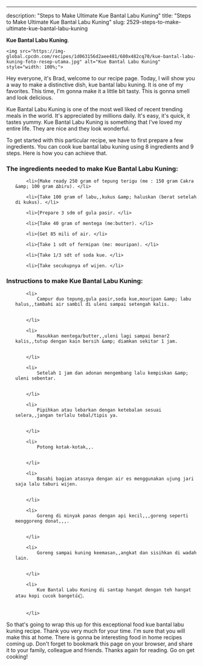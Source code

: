---
description: "Steps to Make Ultimate Kue Bantal Labu Kuning"
title: "Steps to Make Ultimate Kue Bantal Labu Kuning"
slug: 2529-steps-to-make-ultimate-kue-bantal-labu-kuning

<p>
	<strong>Kue Bantal Labu Kuning</strong>. 
	
</p>
<p>
	
	<img src="https://img-global.cpcdn.com/recipes/1d063156d2aee481/680x482cq70/kue-bantal-labu-kuning-foto-resep-utama.jpg" alt="Kue Bantal Labu Kuning" style="width: 100%;">
	
	
</p>
<p>
	Hey everyone, it's Brad, welcome to our recipe page. Today, I will show you a way to make a distinctive dish, kue bantal labu kuning. It is one of my favorites. This time, I'm gonna make it a little bit tasty. This is gonna smell and look delicious.
</p>
	
<p>
	Kue Bantal Labu Kuning is one of the most well liked of recent trending meals in the world. It's appreciated by millions daily. It's easy, it's quick, it tastes yummy. Kue Bantal Labu Kuning is something that I've loved my entire life. They are nice and they look wonderful.
</p>
<p>
	
</p>

<p>
To get started with this particular recipe, we have to first prepare a few ingredients. You can cook kue bantal labu kuning using 8 ingredients and 9 steps. Here is how you can achieve that.
</p>

<h3>The ingredients needed to make Kue Bantal Labu Kuning:</h3>

<ol>
	
		<li>{Make ready 250 gram of tepung terigu (me : 150 gram Cakra &amp; 100 gram ∆biru). </li>
	
		<li>{Take 100 gram of labu,,kukus &amp; haluskan (berat setelah di kukus). </li>
	
		<li>{Prepare 3 sdm of gula pasir. </li>
	
		<li>{Take 40 gram of mentega (me:butter). </li>
	
		<li>{Get 85 mili of air. </li>
	
		<li>{Take 1 sdt of fermipan (me: mouripan). </li>
	
		<li>{Take 1/3 sdt of soda kue. </li>
	
		<li>{Take secukupnya of wijen. </li>
	
</ol>
<p>
	
</p>

<h3>Instructions to make Kue Bantal Labu Kuning:</h3>

<ol>
	
		<li>
			Campur duo tepung,gula pasir,soda kue,mouripan &amp; labu halus,,tambahi air sambil di uleni sampai setengah kalis.
			
			
		</li>
	
		<li>
			Masukkan mentega/butter,,uleni lagi sampai benar2 kalis,,tutup dengan kain bersih &amp; diamkan sekitar 1 jam.
			
			
		</li>
	
		<li>
			Setelah 1 jam dan adonan mengembang lalu kempiskan &amp; uleni sebentar.
			
			
		</li>
	
		<li>
			Pipihkan atau lebarkan dengan ketebalan sesuai selera,,jangan terlalu tebal/tipis ya.
			
			
		</li>
	
		<li>
			Potong kotak-kotak,,.
			
			
		</li>
	
		<li>
			Basahi bagian atasnya dengan air es menggunakan ujung jari saja lalu taburi wijen.
			
			
		</li>
	
		<li>
			Goreng di minyak panas dengan api kecil,,,goreng seperti menggoreng donat,,,.
			
			
		</li>
	
		<li>
			Goreng sampai kuning keemasan,,angkat dan sisihkan di wadah lain.
			
			
		</li>
	
		<li>
			Kue Bantal Labu Kuning di santap hangat dengan teh hangat atau kopi cucok banget👍🤤.
			
			
		</li>
	
</ol>

<p>
	
</p>

<p>
	So that's going to wrap this up for this exceptional food kue bantal labu kuning recipe. Thank you very much for your time. I'm sure that you will make this at home. There is gonna be interesting food in home recipes coming up. Don't forget to bookmark this page on your browser, and share it to your family, colleague and friends. Thanks again for reading. Go on get cooking!
</p>
